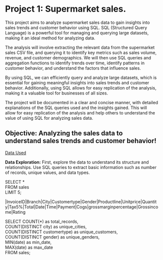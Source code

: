 # Project 1: Supermarket sales.

This project aims to analyze supermarket sales data to gain insights into sales trends and customer behavior using SQL. SQL (Structured Query Language) is a powerful tool for managing and querying large datasets, making it an ideal method for analyzing data.

The analysis will involve extracting the relevant data from the supermarket sales CSV file, and querying it to identify key metrics such as sales volume, revenue, and customer demographics. We will then use SQL queries and aggregation functions to identify trends over time, identify patterns in customer behavior, and understand the factors that influence sales.

By using SQL, we can efficiently query and analyze large datasets, which is essential for gaining meaningful insights into sales trends and customer behavior. Additionally, using SQL allows for easy replication of the analysis, making it a valuable tool for businesses of all sizes.

The project will be documented in a clear and concise manner, with detailed explanations of the SQL queries used and the insights gained. This will allow for easy replication of the analysis and help others to understand the value of using SQL for analyzing sales data.

## Objective: Analyzing the sales data to understand sales trends and customer behavior!
[Data Used](https://www.kaggle.com/datasets/aungpyaeap/supermarket-sales)

**Data Exploration:** First, explore the data to understand its structure and relationships. Use SQL queries to extract basic information such as number of records, unique values, and data types.

SELECT * <br />
FROM sales <br />
LIMIT 5;

|InvoiceID|Branch|City|Customertype|Gender|Productline|Unitprice|Quantity|Tax5%|Total|Date|Time|Payment|Cogs|grossmarginpercentage|Grossincome|Rating


SELECT COUNT(*) as total_records,<br />
       COUNT(DISTINCT city) as unique_cities,<br />
       COUNT(DISTINCT customertype) as unique_customers,<br />
       COUNT(DISTINCT gender) as unique_genders,<br />
       MIN(date) as min_date,<br />
       MAX(date) as max_date<br />
FROM sales;




